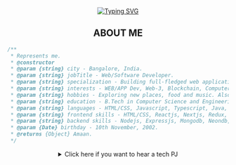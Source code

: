 
<div align="center">
  
[comment]: <> (View Counter)
<br>
<div>
  
  <div align=center>
      <a href="https://git.io/typing-svg"><img src="https://readme-typing-svg.demolab.com?font=VT323&size=35&duration=3500&pause=300&color=A89568&center=true&vCenter=true&width=500&lines=Hey%2C+I'm+Amaan;Web+Lead+at+MLSAKIIT;Welcome+to+my+profile!;Description+of+myself%3A;Web+Developer;Tech+enthusiast;aspiring+fulltime+software+developer;Inquisitive+by+nature;connect+if+you+want+to+talk+about+tech!" alt="Typing SVG" /></a>
  </div>
</div>


## ABOUT ME

[//]: # (You must have a lf before the markdown element when inside a block for it to work: https://stackoverflow.com/questions/29368902/how-can-i-wrap-my-markdown-in-an-html-div)

<div align="left">

```js
/**
 * Represents me.
 * @constructor
 * @param {string} city - Bangalore, India.
 * @param {string} jobTitle - Web/Software Developer.
 * @param {string} specialization - Building full-fledged web applications and software, also a tech enthusiast.
 * @param {string} interests - WEB/APP Dev, Web-3, Blockchain, Computer Vision, OpenAI, GnerativeAI, Problem-solving.
 * @param {string} hobbies - Exploring new places, food and music. Also love playing/watching sports.
 * @param {string} education - B.Tech in Computer Science and Engineering, KIIT University.
 * @param {string} languages - HTML/CSS, Javascript, Typescript, Java, C, C++, Python.
 * @param {string} frontend skills - HTML/CSS, Reactjs, Nextjs, Redux, SCSS, TailwindCSS, Framer Motion, Shadcn.
 * @param {string} backend skills - Nodejs, Expressjs, Mongodb, Neondb, Supabase, Mongodb, Postgres.
 * @param {Date} birthday - 10th November, 2002.
 * @returns {Object} Amaan.
 */
```

</div>









<details>
<summary>Click here if you want to hear a tech PJ</summary>
  <br>
  <small><i>DOSE (dopamine, oxytocin, serotonin & endorphin), refresh page if dose was ineffective.</i></small>
  <br><br>
  <div align="center"><img src="https://readme-jokes.vercel.app/api?theme=monokai" alt="Jokes Card" /></div>

</details>


